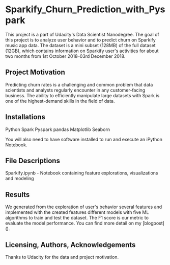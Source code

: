 # Sparkify_Churn_Prediction_with_Pyspark

This project is a part of Udacity's Data Scientist Nanodegree. The goal of this project is to analyze user behavior and to predict churn on Sparkify music app data. The dataset is a mini subset (128MB) of the full dataset (12GB), which contains information on Sparkify user's activities for about two months from 1st October 2018–03rd December 2018.

## Project Motivation
Predicting churn rates is a challenging and common problem that data scientists and analysts regularly encounter in any customer-facing business. The ability to efficiently manipulate large datasets with Spark is one of the highest-demand skills in the field of data.

## Installations
Python
Spark
Pyspark
pandas
Matplotlib
Seaborn

You will also need to have software installed to run and execute an iPython Notebook.

## File Descriptions
Sparkify.ipynb - Notebook containing feature explorations, visualizations and modeling 


## Results 
We generated from the exploration of user's behavior several features and implemented with the
created features different models with five ML algorithms to train and test the dataset. The F1 score
is our metric to evaluate the model performance. 
You can find more detail on my [blogpost] ().

## Licensing, Authors, Acknowledgements
Thanks to Udacity for the data and project motivation.